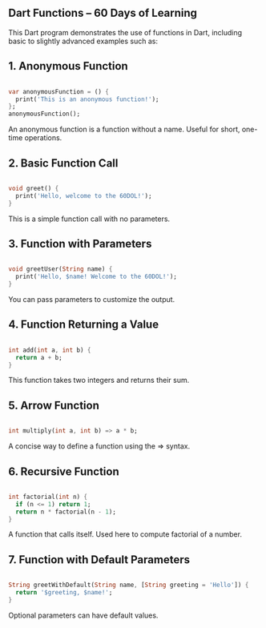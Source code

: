 ## Dart Functions – 60 Days of Learning

This Dart program demonstrates the use of functions in Dart, including basic to slightly advanced examples such as:

## 1. Anonymous Function
```dart

var anonymousFunction = () {
  print('This is an anonymous function!');
};
anonymousFunction();
```
An anonymous function is a function without a name. Useful for short, one-time operations.

## 2. Basic Function Call
```dart

void greet() {
  print('Hello, welcome to the 60DOL!');
}
```
This is a simple function call with no parameters.

## 3. Function with Parameters
```dart

void greetUser(String name) {
  print('Hello, $name! Welcome to the 60DOL!');
}
```
You can pass parameters to customize the output.

## 4. Function Returning a Value
```dart

int add(int a, int b) {
  return a + b;
}
```
This function takes two integers and returns their sum.

## 5. Arrow Function
```dart

int multiply(int a, int b) => a * b;
```
A concise way to define a function using the => syntax.

## 6. Recursive Function
```dart

int factorial(int n) {
  if (n <= 1) return 1;
  return n * factorial(n - 1);
}
```
A function that calls itself. Used here to compute factorial of a number.

## 7. Function with Default Parameters
```dart

String greetWithDefault(String name, [String greeting = 'Hello']) {
  return '$greeting, $name!';
}
```
Optional parameters can have default values.

